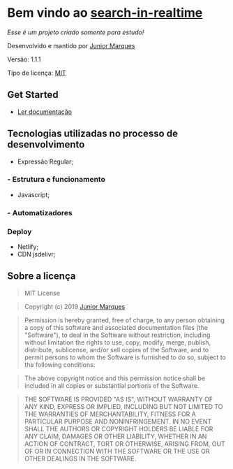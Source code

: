 # Bem vindo ao [search-in-realtime](search-in-realtime.ga)
_Esse é um projeto criado somente para estudo!_

Desenvolvido e mantido por [Junior Marques](https://github.com/jrmarqueshd)

Versão: 1.1.1

Tipo de licença: [MIT](#Sobre-a-licença)

## Get Started

- [Ler documentação](search-in-realtime.ga)

## Tecnologias utilizadas no processo de desenvolvimento

- Expressão Regular;

### - Estrutura e funcionamento

- Javascript;

### - Automatizadores

### Deploy

- Netlify;
- CDN jsdelivr;

## Sobre a licença

> MIT License

>Copyright (c) 2019 [Junior Marques](https://github.com/jrmarqueshd/)

>Permission is hereby granted, free of charge, to any person obtaining a copy
of this software and associated documentation files (the "Software"), to deal
in the Software without restriction, including without limitation the rights
to use, copy, modify, merge, publish, distribute, sublicense, and/or sell
copies of the Software, and to permit persons to whom the Software is
furnished to do so, subject to the following conditions:

>The above copyright notice and this permission notice shall be included in all
copies or substantial portions of the Software.

>THE SOFTWARE IS PROVIDED "AS IS", WITHOUT WARRANTY OF ANY KIND, EXPRESS OR
IMPLIED, INCLUDING BUT NOT LIMITED TO THE WARRANTIES OF MERCHANTABILITY,
FITNESS FOR A PARTICULAR PURPOSE AND NONINFRINGEMENT. IN NO EVENT SHALL THE
AUTHORS OR COPYRIGHT HOLDERS BE LIABLE FOR ANY CLAIM, DAMAGES OR OTHER
LIABILITY, WHETHER IN AN ACTION OF CONTRACT, TORT OR OTHERWISE, ARISING FROM,
OUT OF OR IN CONNECTION WITH THE SOFTWARE OR THE USE OR OTHER DEALINGS IN THE
SOFTWARE.